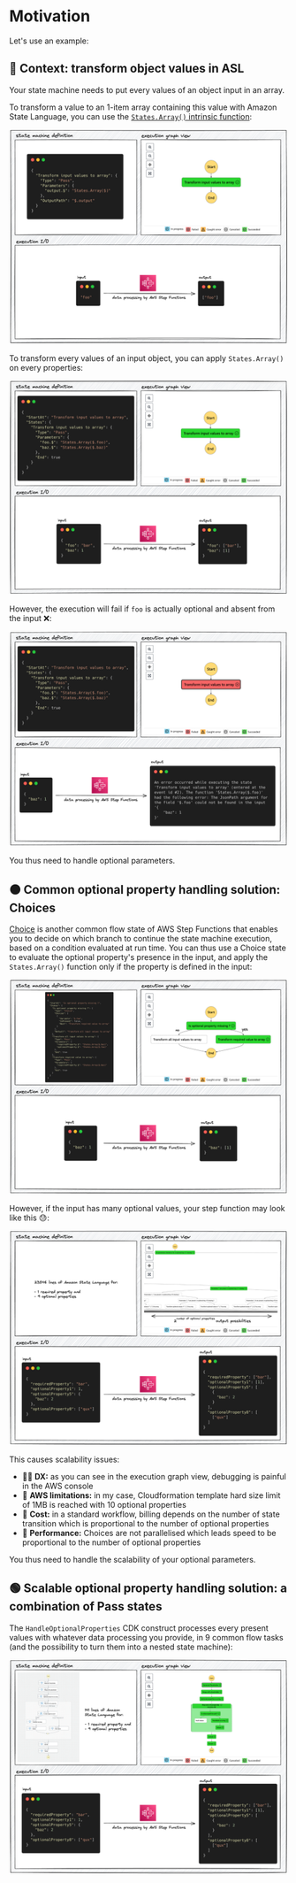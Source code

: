 # Motivation

Let's use an example:

## 🔴 Context: transform object values in ASL

Your state machine needs to put every values of an object input in an array. 

To transform a value to an 1-item array containing this value with Amazon State Language, you can use the [`States.Array()` intrinsic function](https://docs.aws.amazon.com/step-functions/latest/dg/amazon-states-language-intrinsic-functions.html#asl-intrsc-func-arrays):

![Transform one item object](./assets/one_item.png)

To transform every values of an input object, you can apply `States.Array()` on every properties:

![Transform multi items object](./assets/multiple_items.png)

However, the execution will fail if `foo` is actually optional and absent from the input ❌:

![Failure if some properties are optional](./assets/multiple_items_optional.png)

You thus need to handle optional parameters.

## 🟠 Common optional property handling solution: Choices

[Choice](https://docs.aws.amazon.com/step-functions/latest/dg/amazon-states-language-choice-state.html) is another common flow state of AWS Step Functions that enables you to decide on which branch to continue the state machine execution, based on a condition evaluated at run time. You can thus use a Choice state to evaluate the optional property's presence in the input, and apply the `States.Array()` function only if the property is defined in the input:

![Avoid failure with choices](./assets/choices.png)

However, if the input has many optional values, your step function may look like this 😓:

![Choices solution is not scalable](./assets/choices_multiple_items.png)

This causes scalability issues:

- 🧑‍💻 **DX:** as you can see in the execution graph view, debugging is painful in the AWS console
- 🛑 **AWS limitations:** in my case, Cloudformation template hard size limit of 1MB is reached with 10 optional properties
- 💸 **Cost:** in a standard workflow, billing depends on the number of state transition which is proportional to the number of optional properties
- 🚀 **Performance:** Choices are not parallelised which leads speed to be proportional to the number of optional properties

You thus need to handle the scalability of your optional parameters.

## 🟢 Scalable optional property handling solution: a combination of Pass states

The `HandleOptionalProperties` CDK construct processes every present values with whatever data processing you provide, in 9 common flow tasks (and the possibility to turn them into a nested state machine):

![Handle optional parameters the scalable way](./assets/scalable.png)